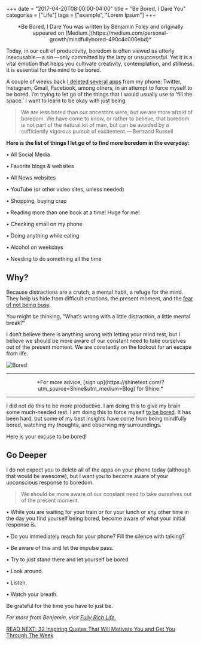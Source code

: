+++
  date = "2017-04-20T08:00:00-04:00"
  title = "Be Bored, I Dare You"
  categories = ["Life"]
  tags = ["example", "Lorem Ipsum"]
+++



<center> *Be Bored, I Dare You was written by Benjamin Foley and originally appeared on [Medium.](https://medium.com/personal-growth/mindfullybored-490c4c000ebd)* </center>

<span class="dropcap">T</span>oday, in our cult of productivity, boredom is often viewed as utterly inexcusable — a sin — only committed by the lazy or unsuccessful. Yet it is a vital emotion that helps you cultivate creativity, contemplation, and stillness. It is essential for the mind to be bored.

A couple of weeks back [I deleted several apps](http://advice.shinetext.com/articles/how-to-spring-clean-your-whole-life/) from my phone: Twitter, Instagram, Gmail, Facebook, among others, in an attempt to force myself to be bored. I’m trying to let go of the things that I would usually use to ‘fill the space.’ I want to learn to be okay with just being.

> We are less bored than our ancestors were, but we are more afraid of boredom. We have come to know, or rather to believe, that boredom is not part of the natural lot of man, but can be avoided by a sufficiently vigorous pursuit of excitement. — Bertrand Russell

__Here is the list of things I let go of to find more boredom in the everyday:__

<p>• All Social Media 
<p>• Favorite blogs & websites
<p>• All News websites
<p>• YouTube (or other video sites, unless needed)
<p>• Shopping, buying crap
<p>• Reading more than one book at a time! Huge for me!
<p>• Checking email on my phone
<p>• Doing anything while eating
<p>• Alcohol on weekdays
<p>• Needing to do something all the time

## Why?

Because distractions are a crutch, a mental habit, a refuge for the mind. They help us hide from difficult emotions, the present moment, and the [fear of not being busy](http://advice.shinetext.com/articles/the-surprising-antidote-to-busyness/).

You might be thinking, “What’s wrong with a little distraction, a little mental break?”

I don’t believe there is anything wrong with letting your mind rest, but I believe we should be more aware of our constant need to take ourselves out of the present moment. We are constantly on the lookout for an escape from life.

![Bored](//images.contentful.com/awpxl2koull4/525BmRuDFugAUicew0EGYM/957db646e2be8cc8231dbac37a4e5fb7/shutterstock_373885819.jpg)

---
<center> *For more advice, [sign up](https://shinetext.com/?utm_source=Shine&utm_medium=Blog) for Shine.* </center>

---




I did not do this to be more productive. I am doing this to give my brain some much-needed rest. I am doing this to force myself [to be bored](http://advice.shinetext.com/articles/the-great-possibility-of-an-unstructured-day/). It has been hard, but some of my best insights have come from being mindfully bored, watching my thoughts, and observing my surroundings.

Here is your excuse to be bored!

## Go Deeper

I do not expect you to delete all of the apps on your phone today (although that would be awesome), but I want you to become aware of your unconscious response to boredom.

> We should be more aware of our constant need to take ourselves out of the present moment.
> 

<p>• While you are waiting for your train or for your lunch or any other time in the day you find yourself being bored, become aware of what your initial response is.
<p>• Do you immediately reach for your phone? Fill the silence with talking?
<p>• Be aware of this and let the impulse pass.
<p>• Try to just stand there and let yourself be bored
<p>• Look around.
<p>• Listen.
<p>• Watch your breath.

Be grateful for the time you have to just be.

*For more from Benjamin, visit [Fully Rich Life.](http://fullyrichlife.com)*

[READ NEXT: 32 Inspiring Quotes That Will Motivate You and Get You Through The Week](http://advice.shinetext.com/articles/32-inspiring-quotes-that-will-motivate-you-and-get-you-through-the-week/?utm_source=Shine&utm_medium=Blog)


<div class="pubexchange_module" id="pubexchange_below_content" data-pubexchange-module-id="2323"></div>

<script>(function(w, d, s, id) {
  w.PUBX=w.PUBX || {pub: "shine_text", discover: false, lazy: true};
  var js, pjs = d.getElementsByTagName(s)[0];
  if (d.getElementById(id)) return;
  js = d.createElement(s); js.id = id; js.async = true;
  js.src = "//main.pubexchange.com/loader.min.js";
  pjs.parentNode.insertBefore(js, pjs);
}(window, document, "script", "pubexchange-jssdk"));</script>
